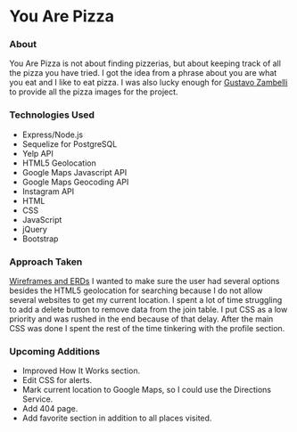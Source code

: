 # You Are Pizza
### About
You Are Pizza is not about finding pizzerias, but about keeping track of all the pizza you have tried. I got the idea from a phrase about you are what you eat and I like to eat pizza. I was also lucky enough for [Gustavo Zambelli](https://dribbble.com/zamax) to provide all the pizza images for the project.

### Technologies Used
* Express/Node.js
* Sequelize for PostgreSQL
* Yelp API
* HTML5 Geolocation
* Google Maps Javascript API
* Google Maps Geocoding API
* Instagram API
* HTML
* CSS
* JavaScript
* jQuery
* Bootstrap

### Approach Taken
[Wireframes and ERDs](https://github.com/thomasvaeth/ga-pizza/tree/master/screenshots)
I wanted to make sure the user had several options besides the HTML5 geolocation for searching because I do not allow several websites to get my current location. I spent a lot of time struggling to add a delete button to remove data from the join table. I put CSS as a low priority and was rushed in the end because of that delay. After the main CSS was done I spent the rest of the time tinkering with the profile section.

### Upcoming Additions
* Improved How It Works section.
* Edit CSS for alerts.
* Mark current location to Google Maps, so I could use the Directions Service.
* Add 404 page.
* Add favorite section in addition to all places visited.